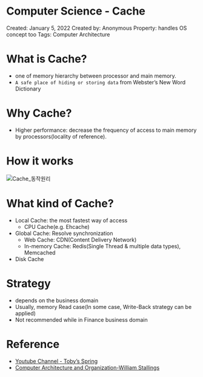 # Computer Science - Cache

Created: January 5, 2022
Created by: Anonymous
Property: handles OS concept too
Tags: Computer Architecture

# What is Cache?

- one of memory hierarchy between processor and main memory.
- `A safe place of hiding or storing data` from Webster’s New Word Dictionary

# Why Cache?

- Higher performance: decrease the frequency of access to main memory by processors(locality of reference).

# How it works

![Cache_동작원리](https://user-images.githubusercontent.com/15176192/148331459-fcae3119-ed15-40e3-aaea-2474e99b0b53.png)

# What kind of Cache?

- Local Cache: the most fastest way of access
    - CPU Cache(e.g. Ehcache)
- Global Cache: Resolve synchronization
    - Web Cache: CDN(Content Delivery Network)
    - In-memory Cache: Redis(Single Thread & multiple data types), Memcached
- Disk Cache

# Strategy

- depends on the business domain
- Usually, memory Read case(In some case, Write-Back strategy can be applied)
- Not recommended while in Finance business domain

# Reference

- [Youtube Channel - Toby’s Spring](https://www.youtube.com/watch?v=zkbvFOwJFgA&t=1746s)
- [Computer Architecture and Organization-William Stallings](http://home.ustc.edu.cn/~louwenqi/reference_books_tools/Computer%20Organization%20and%20Architecture%2010th%20-%20William%20Stallings.pdf)

